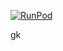 [![RunPod](https://api.runpod.dev/badge/pierre818181/test)](https://dev.runpod.io/console/hub/pierre818181/test)


gk
